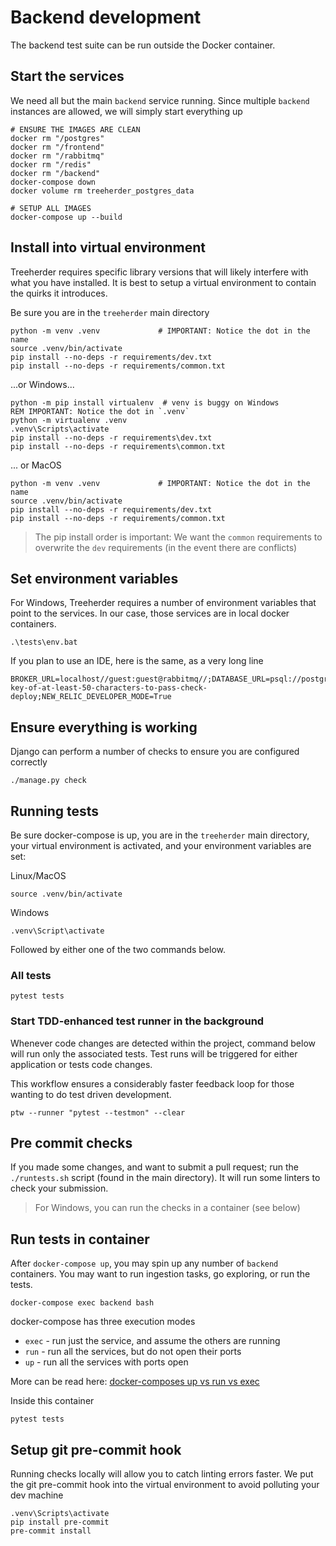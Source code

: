 # Backend development

The backend test suite can be run outside the Docker container.

## Start the services

We need all but the main `backend` service running.  Since multiple `backend` instances are allowed, we will simply start everything up

    # ENSURE THE IMAGES ARE CLEAN
    docker rm "/postgres"
    docker rm "/frontend"
    docker rm "/rabbitmq" 
    docker rm "/redis"
    docker rm "/backend"
    docker-compose down
    docker volume rm treeherder_postgres_data 
    
    # SETUP ALL IMAGES
    docker-compose up --build

## Install into virtual environment

Treeherder requires specific library versions that will likely interfere with what you have installed. It is best to setup a virtual environment to contain the quirks it introduces.

Be sure you are in the `treeherder` main directory

    python -m venv .venv             # IMPORTANT: Notice the dot in the name
    source .venv/bin/activate
    pip install --no-deps -r requirements/dev.txt
    pip install --no-deps -r requirements/common.txt

...or Windows...

    python -m pip install virtualenv  # venv is buggy on Windows
    REM IMPORTANT: Notice the dot in `.venv`
    python -m virtualenv .venv             
    .venv\Scripts\activate
    pip install --no-deps -r requirements\dev.txt
    pip install --no-deps -r requirements\common.txt

... or MacOS

    python -m venv .venv             # IMPORTANT: Notice the dot in the name
    source .venv/bin/activate
    pip install --no-deps -r requirements/dev.txt
    pip install --no-deps -r requirements/common.txt

> The pip install order is important:  We want the `common` requirements to overwrite the `dev` requirements (in the event there are conflicts)

## Set environment variables

For Windows, Treeherder requires a number of environment variables that point to the services.  In our case, those services are in local docker containers.

    .\tests\env.bat

If you plan to use an IDE, here is the same, as a very long line

    BROKER_URL=localhost//guest:guest@rabbitmq//;DATABASE_URL=psql://postgres:mozilla1234@postgres:5432/treeherder;REDIS_URL=redis://localhost:6379;SITE_URL=http://backend:8000/;TREEHERDER_DEBUG=True;TREEHERDER_DJANGO_SECRET_KEY=secret-key-of-at-least-50-characters-to-pass-check-deploy;NEW_RELIC_DEVELOPER_MODE=True

## Ensure everything is working

Django can perform a number of checks to ensure you are configured correctly

    ./manage.py check

## Running tests

Be sure docker-compose is up, you are in the `treeherder` main directory, your virtual environment is activated, and your environment variables are set:

Linux/MacOS

    source .venv/bin/activate

Windows

    .venv\Script\activate

Followed by either one of the two commands below.

### All tests

    pytest tests

### Start TDD-enhanced test runner in the background

Whenever code changes are detected within the project, command below will run only the associated tests.
Test runs will be triggered for either application or tests code changes.

This workflow ensures a considerably faster feedback loop for those wanting to do test driven development.

    ptw --runner "pytest --testmon" --clear

## Pre commit checks

If you made some changes, and want to submit a pull request; run the `./runtests.sh` script (found in the main directory).  It will run some linters to check your submission.

> For Windows, you can run the checks in a container (see below)

## Run tests in container

After `docker-compose up`, you may spin up any number of `backend` containers. You may want to run ingestion tasks, go exploring, or run the tests.

    docker-compose exec backend bash

docker-compose has three execution modes

* `exec` - run just the service, and assume the others are running
* `run` - run all the services, but do not open their ports
* `up` - run all the services with ports open

More can be read here: [docker-composes up vs run vs exec](https://medium.com/@zhao.li/how-to-understand-the-difference-between-docker-composes-up-vs-run-vs-exec-commands-a506151967df)

Inside this container

    pytest tests

## Setup git pre-commit hook

Running checks locally will allow you to catch linting errors faster. We put the git pre-commit hook into the virtual environment to avoid polluting your dev machine

    .venv\Scripts\activate
    pip install pre-commit
    pre-commit install
